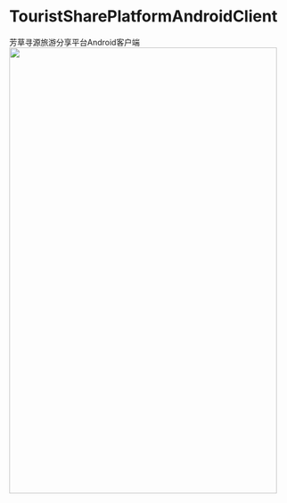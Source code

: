 # TouristSharePlatformAndroidClient
芳草寻源旅游分享平台Android客户端
<img src="https://github.com/King-Of-Overload/TouristSharePlatformAndroidClient/blob/master/TouristSharePlatformMobile/app/src/main/assets/captures/activity_friend.png?raw=true" width="480" height="800" style="float: left;">

